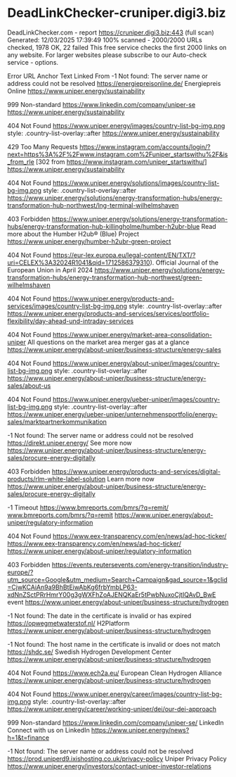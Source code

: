 # DeadLinkChecker-cruniper.digi3.biz

DeadLinkChecker.com - report
https://cruniper.digi3.biz:443 (full scan)
Generated: 12/03/2025 17:39:49
100% scanned - 2000/2000 URLs checked, 1978 OK, 22 failed
This free service checks the first 2000 links on any website. For larger websites please subscribe to our Auto-check service - options.
 
Error	URL	Anchor Text	Linked From
-1 Not found: The server name or address could not be resolved	https://energiepreisonline.de/
Energiepreis Online	https://www.uniper.energy/sustainability

999 Non-standard
https://www.linkedin.com/company/uniper-se
	https://www.uniper.energy/sustainability

404 Not Found
https://www.uniper.energy/images/country-list-bg-img.png
style: .country-list-overlay::after	https://www.uniper.energy/sustainability

429 Too Many Requests
https://www.instagram.com/accounts/login/?next=https%3A%2F%2Fwww.instagram.com%2Funiper_startswithu%2F&is_from_rle
[302 from https://www.instagram.com/uniper_startswithu/]
https://www.uniper.energy/sustainability

404 Not Found
https://www.uniper.energy/solutions/images/country-list-bg-img.png
style: .country-list-overlay::after	https://www.uniper.energy/solutions/energy-transformation-hubs/energy-transformation-hub-northwest/lng-terminal-wilhelmshaven

403 Forbidden
https://www.uniper.energy/solutions/energy-transformation-hubs/energy-transformation-hub-killingholme/humber-h2ubr-blue
Read more about the Humber H2ub® (Blue) Project	https://www.uniper.energy/humber-h2ubr-green-project

404 Not Found
https://eur-lex.europa.eu/legal-content/EN/TXT/?uri=CELEX%3A32024R1041&qid=1712586379310).
Official Journal of the European Union in April 2024	https://www.uniper.energy/solutions/energy-transformation-hubs/energy-transformation-hub-northwest/green-wilhelmshaven

404 Not Found
https://www.uniper.energy/products-and-services/images/country-list-bg-img.png
style: .country-list-overlay::after	https://www.uniper.energy/products-and-services/services/portfolio-flexibility/day-ahead-und-intraday-services

404 Not Found
https://www.uniper.energy/market-area-consolidation-uniper
All questions on the market area merger gas at a glance	https://www.uniper.energy/about-uniper/business-structure/energy-sales

404 Not Found
https://www.uniper.energy/about-uniper/images/country-list-bg-img.png
style: .country-list-overlay::after	https://www.uniper.energy/about-uniper/business-structure/energy-sales/about-us

404 Not Found
https://www.uniper.energy/ueber-uniper/images/country-list-bg-img.png
style: .country-list-overlay::after	https://www.uniper.energy/ueber-uniper/unternehmensportfolio/energy-sales/marktpartnerkommunikation

-1 Not found: The server name or address could not be resolved	https://direkt.uniper.energy/
See more now	https://www.uniper.energy/about-uniper/business-structure/energy-sales/procure-energy-digitally

403 Forbidden
https://www.uniper.energy/products-and-services/digital-products/rlm-white-label-solution
Learn more now	https://www.uniper.energy/about-uniper/business-structure/energy-sales/procure-energy-digitally

-1 Timeout
https://www.bmreports.com/bmrs/?q=remit/
www.bmreports.com/bmrs/?q=remit
https://www.uniper.energy/about-uniper/regulatory-information

404 Not Found
https://www.eex-transparency.com/en/news/ad-hoc-ticker/
https://www.eex-transparency.com/en/news/ad-hoc-ticker/
https://www.uniper.energy/about-uniper/regulatory-information

403 Forbidden
https://events.reutersevents.com/energy-transition/industry-europe/?utm_source=Google&utm_medium=Search+Campaign&gad_source=1&gclid=CjwKCAiAn9a9BhBtEiwAbKg6frbYmbLP63-xdNnZSctPRrHmrY00g3gWXFhZoAJENQKaEr5tPwbNuxoCjtIQAvD_BwE
event	https://www.uniper.energy/about-uniper/business-structure/hydrogen

-1 Not found: The date in the certificate is invalid or has expired	https://opwegmetwaterstof.nl/
H2Platform	https://www.uniper.energy/about-uniper/business-structure/hydrogen

-1 Not found: The host name in the certificate is invalid or does not match	https://shdc.se/
Swedish Hydrogen Development Center	https://www.uniper.energy/about-uniper/business-structure/hydrogen

404 Not Found
https://www.ech2a.eu/
European Clean Hydrogen Alliance	https://www.uniper.energy/about-uniper/business-structure/hydrogen

404 Not Found
https://www.uniper.energy/career/images/country-list-bg-img.png
style: .country-list-overlay::after	https://www.uniper.energy/career/working-uniper/dei/our-dei-approach

999 Non-standard
https://www.linkedin.com/company/uniper-se/
LinkedIn Connect with us on LinkedIn	https://www.uniper.energy/news?h=1&t=finance

-1 Not found: The server name or address could not be resolved	https://prod.uniperd9.ixishosting.co.uk/privacy-policy
Uniper Privacy Policy	https://www.uniper.energy/investors/contact-uniper-investor-relations

